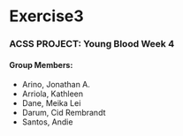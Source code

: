 # Exercise3
### **ACSS PROJECT: Young Blood Week 4**

#### Group Members:
* Arino, Jonathan A.
* Arriola, Kathleen
* Dane, Meika Lei
* Darum, Cid Rembrandt
* Santos, Andie
